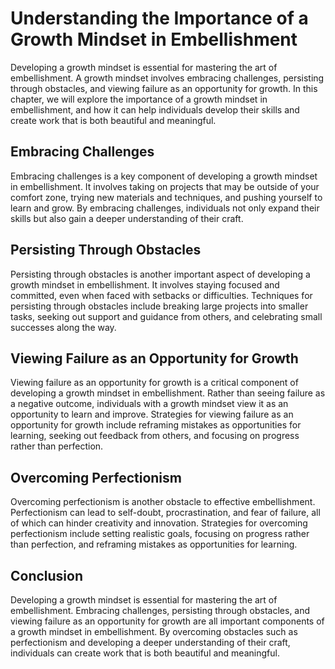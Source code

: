 Understanding the Importance of a Growth Mindset in Embellishment
===========================================================================================================================

Developing a growth mindset is essential for mastering the art of embellishment. A growth mindset involves embracing challenges, persisting through obstacles, and viewing failure as an opportunity for growth. In this chapter, we will explore the importance of a growth mindset in embellishment, and how it can help individuals develop their skills and create work that is both beautiful and meaningful.

Embracing Challenges
--------------------

Embracing challenges is a key component of developing a growth mindset in embellishment. It involves taking on projects that may be outside of your comfort zone, trying new materials and techniques, and pushing yourself to learn and grow. By embracing challenges, individuals not only expand their skills but also gain a deeper understanding of their craft.

Persisting Through Obstacles
----------------------------

Persisting through obstacles is another important aspect of developing a growth mindset in embellishment. It involves staying focused and committed, even when faced with setbacks or difficulties. Techniques for persisting through obstacles include breaking large projects into smaller tasks, seeking out support and guidance from others, and celebrating small successes along the way.

Viewing Failure as an Opportunity for Growth
--------------------------------------------

Viewing failure as an opportunity for growth is a critical component of developing a growth mindset in embellishment. Rather than seeing failure as a negative outcome, individuals with a growth mindset view it as an opportunity to learn and improve. Strategies for viewing failure as an opportunity for growth include reframing mistakes as opportunities for learning, seeking out feedback from others, and focusing on progress rather than perfection.

Overcoming Perfectionism
------------------------

Overcoming perfectionism is another obstacle to effective embellishment. Perfectionism can lead to self-doubt, procrastination, and fear of failure, all of which can hinder creativity and innovation. Strategies for overcoming perfectionism include setting realistic goals, focusing on progress rather than perfection, and reframing mistakes as opportunities for learning.

Conclusion
----------

Developing a growth mindset is essential for mastering the art of embellishment. Embracing challenges, persisting through obstacles, and viewing failure as an opportunity for growth are all important components of a growth mindset in embellishment. By overcoming obstacles such as perfectionism and developing a deeper understanding of their craft, individuals can create work that is both beautiful and meaningful.
